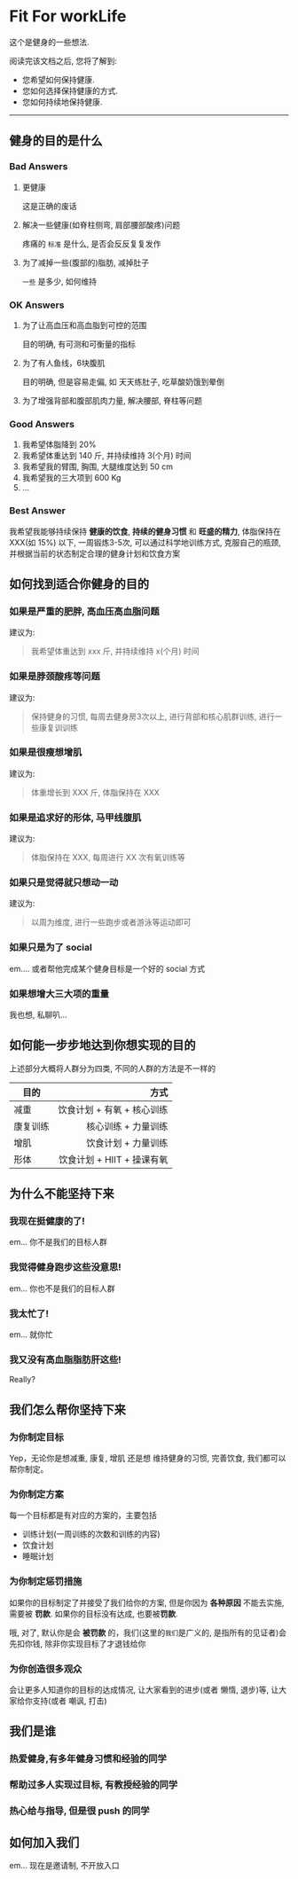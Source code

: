 Fit For workLife
================

这个是健身的一些想法.

阅读完该文档之后, 您将了解到:

* 您希望如何保持健康.
* 您如何选择保持健康的方式.
* 您如何持续地保持健康.

--------------------------------------------------------------------------------

健身的目的是什么
----------------
### Bad Answers
1. 更健康

    这是正确的废话

2. 解决一些健康(如脊柱侧弯, 肩部腰部酸疼)问题

    疼痛的 `标准` 是什么, 是否会反反复复发作

3. 为了减掉一些(腹部的)脂肪, 减掉肚子

    `一些` 是多少, 如何维持

### OK Answers
1. 为了让高血压和高血脂到可控的范围

     目的明确, 有可测和可衡量的指标

2. 为了有人鱼线，6块腹肌

     目的明确, 但是容易走偏, 如 天天练肚子, 吃草酸奶饿到晕倒

3. 为了增强背部和腹部肌肉力量, 解决腰部, 脊柱等问题

### Good Answers
1. 我希望体脂降到 20%
2. 我希望体重达到 140 斤, 并持续维持 3(个月) 时间
3. 我希望我的臂围, 胸围, 大腿维度达到 50 cm
4. 我希望我的三大项到 600 Kg
5. ...

### Best Answer
我希望我能够持续保持 **健康的饮食**, **持续的健身习惯** 和 **旺盛的精力**, 体脂保持在 XXX(如 15%) 以下,
一周锻炼3-5次, 可以通过科学地训练方式, 克服自己的瓶颈, 并根据当前的状态制定合理的健身计划和饮食方案

如何找到适合你健身的目的
-----------------------
### 如果是严重的肥胖, 高血压高血脂问题

建议为:

> 我希望体重达到 xxx 斤, 并持续维持 x(个月) 时间

### 如果是脖颈酸疼等问题

建议为:

> 保持健身的习惯, 每周去健身房3次以上, 进行背部和核心肌群训练, 进行一些康复训训练

### 如果是很瘦想增肌

建议为:

> 体重增长到 XXX 斤, 体脂保持在 XXX

### 如果是追求好的形体, 马甲线腹肌

建议为:

> 体脂保持在 XXX, 每周进行 XX 次有氧训练等

### 如果只是觉得就只想动一动

建议为:

> 以周为维度, 进行一些跑步或者游泳等运动即可

### 如果只是为了 social

em.... 或者帮他完成某个健身目标是一个好的 social 方式

### 如果想增大三大项的重量

我也想, 私聊叭...

如何能一步步地达到你想实现的目的
--------------------------------
上述部分大概将人群分为四类, 不同的人群的方法是不一样的

| 目的  | 方式 |
| --- | ------: |
| 减重 | 饮食计划 + 有氧 + 核心训练 |
| 康复训练   | 核心训练 + 力量训练 |
| 增肌 | 饮食计划 + 力量训练 |
| 形体 | 饮食计划 + HIIT + 操课有氧 |

为什么不能坚持下来
-----------------
### 我现在挺健康的了!
em... 你不是我们的目标人群
### 我觉得健身跑步这些没意思!
em... 你也不是我们的目标人群
### 我太忙了!
em... 就你忙
### 我又没有高血脂脂肪肝这些!
Really?

我们怎么帮你坚持下来
--------------------
### 为你制定目标
Yep，无论你是想减重, 康复, 增肌 还是想 维持健身的习惯, 完善饮食, 我们都可以帮你制定。

### 为你制定方案
每一个目标都是有对应的方案的，主要包括 

- 训练计划(一周训练的次数和训练的内容)
- 饮食计划
- 睡眠计划

### 为你制定惩罚措施
如果你的目标制定了并接受了我们给你的方案, 但是你因为 **各种原因** 不能去实施, 需要被 **罚款**.
如果你的目标没有达成, 也要被**罚款**.

哦, 对了, 默认你是会 **被罚款** 的，我们(这里的`我们`是广义的, 是指所有的见证者)会先扣你钱,
除非你实现目标了才退钱给你

### 为你创造很多观众
会让更多人知道你的目标的达成情况, 让大家看到的进步(或者 懒惰, 退步)等, 让大家给你支持(或者 嘲讽, 打击)

我们是谁
--------
### 热爱健身,有多年健身习惯和经验的同学
### 帮助过多人实现过目标, 有教授经验的同学
### 热心给与指导, 但是很 push 的同学

如何加入我们
-----------
em... 现在是邀请制, 不开放入口
